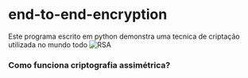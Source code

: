 # end-to-end-encryption

Este programa escrito em python demonstra uma tecnica de criptação utilizada no mundo todo 
![RSA](https://github.com/EduFreit4s/end-to-end-encryption/blob/master/images/home.PNG)

### Como funciona criptografia assimétrica?
